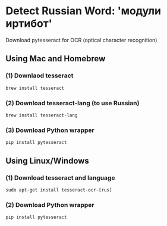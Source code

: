  # Detect Russian Word: 'модули иртибот'
 Download pytesseract for OCR (optical character recognition)

 ## Using Mac and Homebrew
 ### (1) Downlaod tesseract
 	brew install tesseract
 ### (2) Download tesseract-lang (to use Russian)
 	brew install tesseract-lang
 ### (3) Download Python wrapper
    pip install pytesseract

 ## Using Linux/Windows
 ### (1) Download tesseract and language
    sudo apt-get install tesseract-ocr-[rus]
 ### (2) Download Python wrapper
    pip install pytesseract
